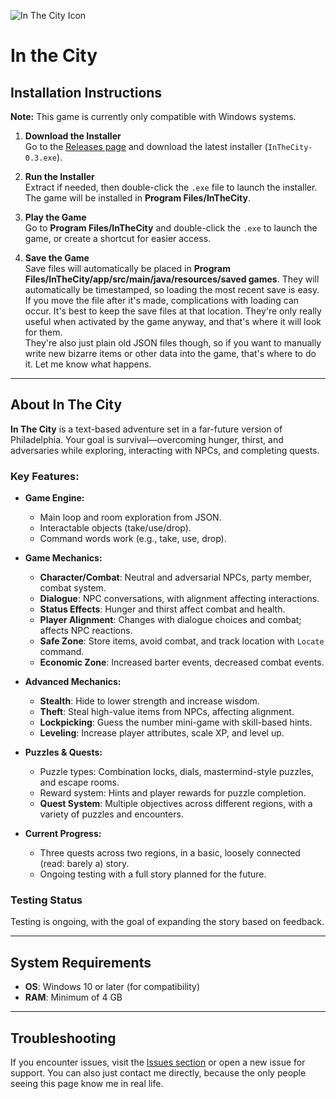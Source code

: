 ![In The City Icon](https://github.com/nicktagliamonte/In-the-City/raw/main/in-the-city/src/main/java/resources/images/icon.ico)
# In the City

## Installation Instructions  
**Note:** This game is currently only compatible with Windows systems.  

1. **Download the Installer**  
   Go to the [Releases page](https://github.com/nicktagliamonte/In-the-City/releases/) and download the latest installer (`InTheCity-0.3.exe`).
   
2. **Run the Installer**  
   Extract if needed, then double-click the `.exe` file to launch the installer. The game will be installed in **Program Files/InTheCity**.

3. **Play the Game**  
   Go to **Program Files/InTheCity** and double-click the `.exe` to launch the game, or create a shortcut for easier access.

4. **Save the Game**  
   Save files will automatically be placed in **Program Files/InTheCity/app/src/main/java/resources/saved games**. They will automatically be timestamped, so loading the most recent save is easy.  
   If you move the file after it's made, complications with loading can occur. It's best to keep the save files at that location. They're only really useful when activated by the game anyway, and that's where it will look for them.  
   They're also just plain old JSON files though, so if you want to manually write new bizarre items or other data into the game, that's where to do it. Let me know what happens.  

---

## About In The City

**In The City** is a text-based adventure set in a far-future version of Philadelphia. Your goal is survival—overcoming hunger, thirst, and adversaries while exploring, interacting with NPCs, and completing quests.

### Key Features:

- **Game Engine:**
  - Main loop and room exploration from JSON.
  - Interactable objects (take/use/drop).
  - Command words work (e.g., take, use, drop).

- **Game Mechanics:**
  - **Character/Combat**: Neutral and adversarial NPCs, party member, combat system.
  - **Dialogue**: NPC conversations, with alignment affecting interactions.
  - **Status Effects**: Hunger and thirst affect combat and health.
  - **Player Alignment**: Changes with dialogue choices and combat; affects NPC reactions.
  - **Safe Zone**: Store items, avoid combat, and track location with `Locate` command.
  - **Economic Zone**: Increased barter events, decreased combat events.

- **Advanced Mechanics:**
  - **Stealth**: Hide to lower strength and increase wisdom.
  - **Theft**: Steal high-value items from NPCs, affecting alignment.
  - **Lockpicking**: Guess the number mini-game with skill-based hints.
  - **Leveling**: Increase player attributes, scale XP, and level up.
  
- **Puzzles & Quests:**
  - Puzzle types: Combination locks, dials, mastermind-style puzzles, and escape rooms.
  - Reward system: Hints and player rewards for puzzle completion.
  - **Quest System**: Multiple objectives across different regions, with a variety of puzzles and encounters.
  
- **Current Progress:**
  - Three quests across two regions, in a basic, loosely connected (read: barely a) story.
  - Ongoing testing with a full story planned for the future.

### Testing Status
Testing is ongoing, with the goal of expanding the story based on feedback.

---

## System Requirements
- **OS**: Windows 10 or later (for compatibility)
- **RAM**: Minimum of 4 GB

---

## Troubleshooting
If you encounter issues, visit the [Issues section](https://github.com/nicktagliamonte/In-the-City/issues) or open a new issue for support.
You can also just contact me directly, because the only people seeing this page know me in real life.
